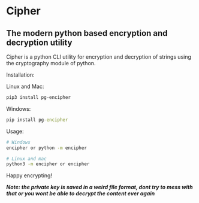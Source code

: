# Cipher

## The modern python based encryption and decryption utility

Cipher is a python CLI utility for encryption and decryption of strings using the cryptography module of python.

Installation:

Linux and Mac:
```sh
pip3 install pg-encipher
```

Windows:
```bat
pip install pg-encipher
```

Usage:

```sh
# Windows
encipher or python -m encipher

# Linux and mac
python3 -m encipher or encipher
```

Happy encrypting!

***Note: the private key is saved in a weird file format, dont try to mess with that or you wont be able to decrypt the content ever again***
